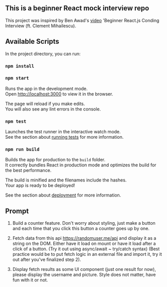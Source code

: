 ## This is a beginner React mock interview repo

This project was inspired by Ben Awad's [video](https://www.youtube.com/watch?v=gnkrDse9QKc&feature=youtu.be&ab_channel=BenAwad) 'Beginner React.js Conding Interview (ft. Clement Mihailescu).

## Available Scripts

In the project directory, you can run:

###  `npm install`

### `npm start`

Runs the app in the development mode.\
Open [http://localhost:3000](http://localhost:3000) to view it in the browser.

The page will reload if you make edits.\
You will also see any lint errors in the console.

### `npm test`

Launches the test runner in the interactive watch mode.\
See the section about [running tests](https://facebook.github.io/create-react-app/docs/running-tests) for more information.

### `npm run build`

Builds the app for production to the `build` folder.\
It correctly bundles React in production mode and optimizes the build for the best performance.

The build is minified and the filenames include the hashes.\
Your app is ready to be deployed!

See the section about [deployment](https://facebook.github.io/create-react-app/docs/deployment) for more information.

## Prompt 

1. Build a counter feature. Don't worry about styling, just make a button and each time that you click this button a counter goes up by one.

2. Fetch data from this api https://randomuser.me/api and display it as a string on the DOM.
Either have it load on mount or have it load after a click of a button.
(Try it out using async/await ~ try/catch syntax)
(Best practice would be to put fetch logic in an external file and import it, try it out after you've finalized step 2).

3. Display fetch results as some UI component (just one result for now), please display the username and picture. Style does not matter, have fun with it or not. 